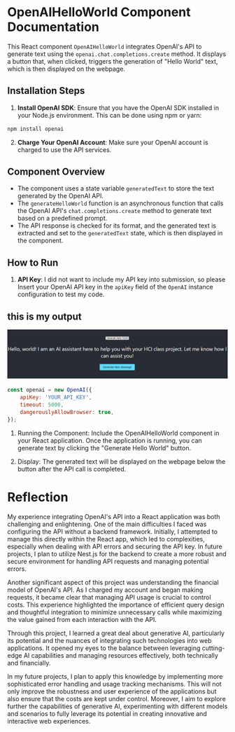 # OpenAIHelloWorld Component Documentation

This React component `OpenAIHelloWorld` integrates OpenAI's API to generate text using the `openai.chat.completions.create` method. It displays a button that, when clicked, triggers the generation of "Hello World" text, which is then displayed on the webpage.

## Installation Steps

1. **Install OpenAI SDK**: Ensure that you have the OpenAI SDK installed in your Node.js environment. This can be done using npm or yarn:

```bash
npm install openai
```

2. **Charge Your OpenAI Account**: Make sure your OpenAI account is charged to use the API services.

## Component Overview

- The component uses a state variable `generatedText` to store the text generated by the OpenAI API.
- The `generateHelloWorld` function is an asynchronous function that calls the OpenAI API's `chat.completions.create` method to generate text based on a predefined prompt.
- The API response is checked for its format, and the generated text is extracted and set to the `generatedText` state, which is then displayed in the component.

## How to Run

1. **API Key**: I did not want to include my API key into submission, so please Insert your OpenAI API key in the `apiKey` field of the `OpenAI` instance configuration to test my code.

## this is my output
![Project Output](https://github.com/Halfgear/bar-exam-gpt/blob/main/projectOutput.png)

```javascript
const openai = new OpenAI({
    apiKey: 'YOUR_API_KEY',
    timeout: 5000,
    dangerouslyAllowBrowser: true,
});
```
1. Running the Component: Include the OpenAIHelloWorld component in your React application. Once the application is running, you can generate text by clicking the "Generate Hello World" button.

2. Display: The generated text will be displayed on the webpage below the button after the API call is completed.

# Reflection
My experience integrating OpenAI's API into a React application was both challenging and enlightening. One of the main difficulties I faced was configuring the API without a backend framework. Initially, I attempted to manage this directly within the React app, which led to complexities, especially when dealing with API errors and securing the API key. In future projects, I plan to utilize Nest.js for the backend to create a more robust and secure environment for handling API requests and managing potential errors.

Another significant aspect of this project was understanding the financial model of OpenAI's API. As I charged my account and began making requests, it became clear that managing API usage is crucial to control costs. This experience highlighted the importance of efficient query design and thoughtful integration to minimize unnecessary calls while maximizing the value gained from each interaction with the API.

Through this project, I learned a great deal about generative AI, particularly its potential and the nuances of integrating such technologies into web applications. It opened my eyes to the balance between leveraging cutting-edge AI capabilities and managing resources effectively, both technically and financially.

In my future projects, I plan to apply this knowledge by implementing more sophisticated error handling and usage tracking mechanisms. This will not only improve the robustness and user experience of the applications but also ensure that the costs are kept under control. Moreover, I aim to explore further the capabilities of generative AI, experimenting with different models and scenarios to fully leverage its potential in creating innovative and interactive web experiences.